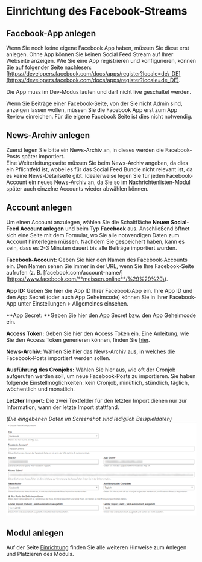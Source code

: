 # Einrichtung des Facebook-Streams

## Facebook-App anlegen

Wenn Sie noch keine eigene Facebook App haben, müssen Sie diese erst anlegen. Ohne App können Sie keinen Social Feed 
Stream auf Ihrer Webseite anzeigen. Wie Sie eine App registrieren und konfigurieren, können Sie auf folgender Seite 
nachlesen: [https://developers.facebook.com/docs/apps/register?locale=de\_DE](https://developers.facebook.com/docs/apps/register?locale=de_DE).

Die App muss im Dev-Modus laufen und darf nicht live geschaltet werden.

Wenn Sie Beiträge einer Facebook-Seite, von der Sie nicht Admin sind, anzeigen lassen wollen, müssen Sie die Facebook 
App erst zum App Review einreichen. Für die eigene Facebook Seite ist dies nicht notwendig.

## News-Archiv anlegen

Zuerst legen Sie bitte ein News-Archiv an, in dieses werden die Facebook-Posts später importiert.  
Eine Weiterleitungsseite müssen Sie beim News-Archiv angeben, da dies ein Pflichtfeld ist, wobei es für das Social 
Feed Bundle nicht relevant ist, da es keine News-Detailseite gibt. Idealerweise legen Sie für jeden Facebook-Account 
ein neues News-Archiv an, da Sie so im Nachrichtenlisten-Modul später auch einzelne Accounts wieder abwählen können.

## Account anlegen

Um einen Account anzulegen, wählen Sie die Schaltfläche **Neuen Social-Feed Account anlegen** und beim Typ **Facebook** 
aus. Anschließend öffnet sich eine Seite mit dem Formular, wo Sie alle notwendigen Daten zum Account hinterlegen müssen. 
Nachdem Sie gespeichert haben, kann es sein, dass es 2-3 Minuten dauert bis alle Beiträge importiert wurden.

**Facebook-Account:** Geben Sie hier den Namen des Facebook-Accounts ein. Den Namen sehen Sie immer in der URL, wenn 
Sie Ihre Facebook-Seite aufrufen \(z. B. [facebook.com/account-name/](https://www.facebook.com/**meissen.online**/%29%29%29\).

**App ID:** Geben Sie hier die App ID Ihrer Facebook-App ein. Ihre App ID und den App Secret \(oder auch App 
Geheimcode\) können Sie in Ihrer Facebook-App unter Einstellungen &gt; Allgemeines einsehen.

**App Secret: **Geben Sie hier den App Secret bzw. den App Geheimcode ein.

**Access Token:** Geben Sie hier den Access Token ein. Eine Anleitung, wie Sie den Access Token generieren können, 
finden Sie [hier](/social-feed/generierung-des-facebook-access-tokens.md).

**News-Archiv:** Wählen Sie hier das News-Archiv aus, in welches die Facebook-Posts importiert werden sollen.

**Ausführung des Cronjobs:** Wählen Sie hier aus, wie oft der Cronjob aufgerufen werden soll, um neue Facebook-Posts 
zu importieren. Sie haben folgende Einstellmöglichkeiten: kein Cronjob, minütlich, stündlich, täglich, wöchentlich 
und monatlich.

**Letzter Import:** Die zwei Textfelder für den letzten Import dienen nur zur Information, wann der letzte Import 
stattfand.

_\(Die eingebenen Daten im Screenshot sind lediglich Beispieldaten\)_![](../_images/social-feed/account_anlegen_socialfeed.png)

## Modul anlegen

Auf der Seite [Einrichtung](/social-feed/einrichtung.md) finden Sie alle weiteren Hinweise zum Anlegen und Platzieren 
des Moduls.